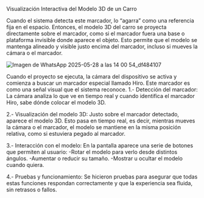 Visualización Interactiva del Modelo 3D de un Carro 

Cuando el sistema detecta este marcador, lo “agarra” como una referencia fija en el espacio. Entonces, el modelo 3D del carro se proyecta directamente sobre el marcador, como si el marcador fuera una base o plataforma invisible donde aparece el objeto. Esto permite que el modelo se mantenga alineado y visible justo encima del marcador, incluso si mueves la cámara o el marcador.

![Imagen de WhatsApp 2025-05-28 a las 14 00 54_df484107](https://github.com/user-attachments/assets/6e1a5095-586b-4ca0-a67d-772ac6e7efbd)

Cuando el proyecto se ejecuta, la cámara del dispositivo se activa y comienza a buscar un marcador especial llamado Hiro. Este marcador es como una señal visual que el sistema reconoce.
1.- Detección del marcador: La cámara analiza lo que ve en tiempo real y cuando identifica el marcador Hiro, sabe dónde colocar el modelo 3D.

2.- Visualización del modelo 3D: Justo sobre el marcador detectado, aparece el modelo 3D. Esto pasa en tiempo real, es decir, mientras mueves la cámara o el marcador, el modelo se mantiene en la misma posición relativa, como si estuviera pegado al marcador.

3.- Interacción con el modelo: En la pantalla aparece una serie de botones que permiten al usuario:
  -Rotar el modelo para verlo desde distintos ángulos.
  -Aumentar o reducir su tamaño.
  -Mostrar u ocultar el modelo cuando quiera.

4.- Pruebas y funcionamiento: Se hicieron pruebas para asegurar que todas estas funciones respondan correctamente y que la experiencia sea fluida, sin retrasos o fallos.
